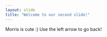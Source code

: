 ```yaml
---
layout: slide
title: "Welcome to our second slide!"
---
```

Morris is cute :)
Use the left arrow to go back!
